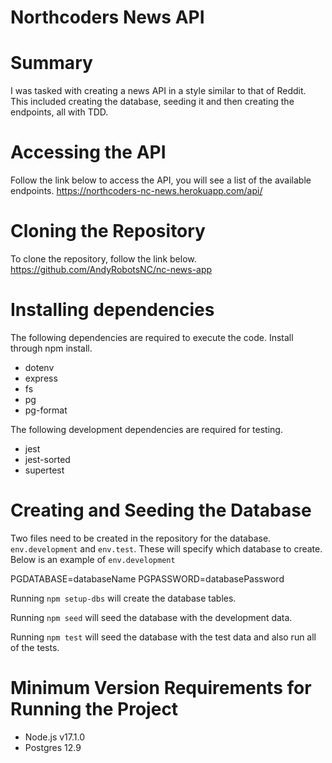 # Northcoders News API

# Summary

I was tasked with creating a news API in a style similar to that of Reddit. This included creating the database, seeding it and then creating the endpoints, all with TDD.

# Accessing the API

Follow the link below to access the API, you will see a list of the available endpoints.
https://northcoders-nc-news.herokuapp.com/api/

# Cloning the Repository

To clone the repository, follow the link below.
https://github.com/AndyRobotsNC/nc-news-app

# Installing dependencies

The following dependencies are required to execute the code. Install through npm install.

- dotenv
- express
- fs
- pg
- pg-format

The following development dependencies are required for testing.

- jest
- jest-sorted
- supertest

# Creating and Seeding the Database

Two files need to be created in the repository for the database.
`env.development` and `env.test`. These will specify which database
to create. Below is an example of `env.development`

PGDATABASE=databaseName
PGPASSWORD=databasePassword

Running `npm setup-dbs` will create the database tables.

Running `npm seed` will seed the database with the development data.

Running `npm test` will seed the database with the test data and also run all of the tests.

# Minimum Version Requirements for Running the Project

- Node.js v17.1.0
- Postgres 12.9
